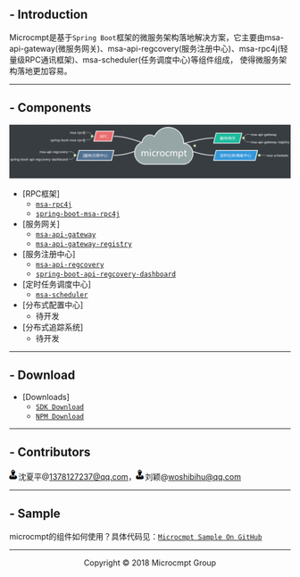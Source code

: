 ## - Introduction
Microcmpt是基于`Spring Boot`框架的微服务架构落地解决方案，它主要由msa-api-gateway(微服务网关)、msa-api-regcovery(服务注册中心)、msa-rpc4j(轻量级RPC通讯框架)、msa-scheduler(任务调度中心)等组件组成，
使得微服务架构落地更加容易。

---
## - Components
![](images/microcmpt.png)

 - [RPC框架]
   - [`msa-rpc4j`](content/msa-rpc4j-use.md)
   - [`spring-boot-msa-rpc4j`](content/spring-boot-msa-rpc4j-use.md)
 - [服务网关] 
   - [`msa-api-gateway`](content/msa-api-gateway-use.md)
   - [`msa-api-gateway-registry`](content/msa-api-gateway-registry-use.md)
 - [服务注册中心]
   - [`msa-api-regcovery`](content/msa-api-regcovery-use.md)
   - [`spring-boot-api-regcovery-dashboard`](content/spring-boot-api-regcovery-dashboard-use.md)
 - [定时任务调度中心] 
   - [`msa-scheduler`](content/msa-scheduler-use.md)
 - [分布式配置中心]
   - 待开发
 - [分布式追踪系统]
   - 待开发
   
---
## - Download
 - [Downloads]
   - [`SDK Download`](http://mvnrepository.com/search?q=microcmpt)    
   - [`NPM Download`](https://www.npmjs.com/package/msa-api-gateway)  

---
## - Contributors
![](images/contributor.png)沈夏平@<1378127237@qq.com>，![](images/contributor.png)刘颖@<woshibihu@qq.com>

---
## - Sample
microcmpt的组件如何使用？具体代码见：[`Microcmpt Sample On GitHub`](https://github.com/microcmpt/msa-sample)

___
<center>Copyright © 2018 Microcmpt Group</center>